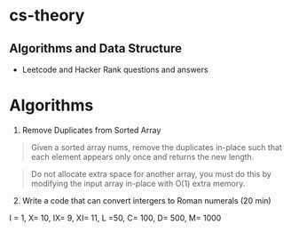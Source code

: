 # cs-theory
## Algorithms and Data Structure 

- Leetcode and Hacker Rank questions and answers


# Algorithms 

1. Remove Duplicates from Sorted Array

> Given a sorted array nums, remove the duplicates in-place such that each element appears only once and returns the new length.

> Do not allocate extra space for another array, you must do this by modifying the input array in-place with O(1) extra memory.


2. Write a code that can convert intergers to Roman numerals (20 min)

I = 1, X= 10, IX= 9, XI= 11, L =50, C= 100, D= 500, M= 1000 
